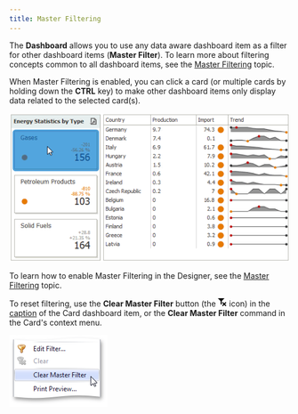 ```yaml
---
title: Master Filtering
---
```

The **Dashboard** allows you to use any data aware dashboard item as a filter for other dashboard items (**Master Filter**). To learn more about filtering concepts common to all dashboard items, see the [Master Filtering](../../../../../../dashboard-for-desktop/articles/dashboard-designer/interactivity/master-filtering.md) topic.

When Master Filtering is enabled, you can click a card (or multiple cards by holding down the **CTRL** key) to make other dashboard items only display data related to the selected card(s).

![Anim_Cards_MasterFilter](../../../../../images/Img19996.gif)

To learn how to enable Master Filtering in the Designer, see the [Master Filtering](../../../../../../dashboard-for-desktop/articles/dashboard-designer/interactivity/master-filtering.md) topic.

To reset filtering, use the **Clear Master Filter** button (the ![DataShaping_Interactivity_ClearSelection](../../../../../images/Img19686.png) icon) in the [caption](../../../../../../dashboard-for-desktop/articles/dashboard-designer/dashboard-layout/dashboard-item-caption.md) of the Card dashboard item, or the **Clear Master Filter** command in the Card's context menu.

![ContextMenu_ClearMasterFilter](../../../../../images/Img22716.png)